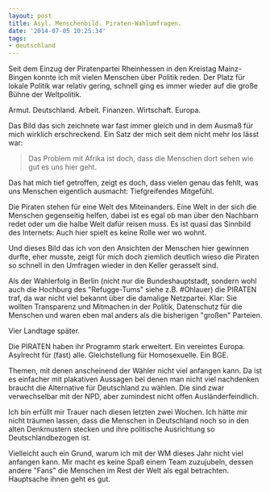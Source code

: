 ```yaml
---
layout: post
title: Asyl. Menschenbild. Piraten-Wahlumfragen.
date: '2014-07-05 10:25:34'
tags:
- deutschland
---
```


Seit dem Einzug der Piratenpartei Rheinhessen in den Kreistag Mainz-Bingen konnte ich mit vielen Menschen über Politik reden. Der Platz für lokale Politik war relativ gering, schnell ging es immer wieder auf die große Bühne der Weltpolitik. 

Armut. Deutschland. Arbeit. Finanzen. Wirtschaft. Europa.

Das Bild das sich zeichnete war fast immer gleich und in dem Ausmaß für mich wirklich erschreckend.
Ein Satz der mich seit dem nicht mehr los lässt war:

> Das Problem mit Afrika ist doch, dass die Menschen dort sehen wie gut es uns hier geht.

Das hat mich tief getroffen, zeigt es doch, dass vielen genau das fehlt, was uns Menschen eigentlich ausmacht: Tiefgreifendes Mitgefühl.

Die Piraten stehen für eine Welt des Miteinanders. Eine Welt in der sich die Menschen gegenseitig helfen, dabei ist es egal ob man über den Nachbarn redet oder um die halbe Welt dafür reisen muss. Es ist quasi das Sinnbild des Internets: Auch hier spielt es keine Rolle wer wo wohnt.

Und dieses Bild das ich von den Ansichten der Menschen hier gewinnen durfte, eher musste, zeigt für mich doch ziemlich deutlich wieso die Piraten so schnell in den Umfragen wieder in den Keller gerasselt sind.

Als der Wahlerfolg in Berlin (nicht nur die Bundeshauptstadt, sondern wohl auch die Hochburg des "Refugge-Tums" siehe z.B. #Ohlauer) die PIRATEN traf, da war nicht viel bekannt über die damalige Netzpartei. Klar: Sie wollten Transparenz und Mitmachen in der Politik, Datenschutz für die Menschen und waren eben mal anders als die bisherigen "großen" Parteien.

Vier Landtage später. 

Die PIRATEN haben ihr Programm stark erweitert. Ein vereintes Europa. Asylrecht für (fast) alle. Gleichstellung für Homosexuelle. Ein BGE.

Themen, mit denen anscheinend der Wähler nicht viel anfangen kann. Da ist es einfacher mit plakativen Aussagen bei denen man nicht viel nachdenken braucht die Alternative für Deutschland zu wählen. Die sind zwar verwechselbar mit der NPD, aber zumindest nicht offen Ausländerfeindlich.

Ich bin erfüllt mir Trauer nach diesen letzten zwei Wochen. Ich hätte mir nicht träumen lassen, dass die Menschen in Deutschland noch so in den alten Denkmustern stecken und ihre politische Ausrichtung so Deutschlandbezogen ist. 

Vielleicht auch ein Grund, warum ich mit der WM dieses Jahr nicht viel anfangen kann. Mir macht es keine Spaß einem Team zuzujubeln, dessen andere "Fans" die Menschen im Rest der Welt als egal betrachten. Hauptsache ihnen geht es gut. 